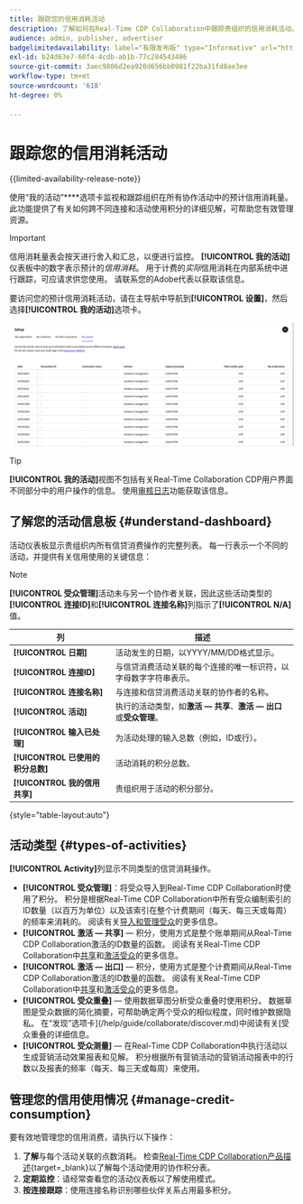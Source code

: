 ```yaml
---
title: 跟踪您的信用消耗活动
description: 了解如何在Real-Time CDP Collaboration中跟踪贵组织的信用消耗活动。
audience: admin, publisher, advertiser
badgelimitedavailability: label="有限发布版" type="Informative" url="https://helpx.adobe.com/legal/product-descriptions/real-time-customer-data-platform-collaboration.html newtab=true"
exl-id: b24d63e7-60f4-4cdb-ab1b-77c284543486
source-git-commit: 3aec9806d2ea920d656bb0981f22ba31fd8ae3ee
workflow-type: tm+mt
source-wordcount: '618'
ht-degree: 0%

---
```


# 跟踪您的信用消耗活动

{{limited-availability-release-note}}

使用“我的活动”****&#x200B;选项卡监视和跟踪组织在所有协作活动中的预计信用消耗量。 此功能提供了有关如何跨不同连接和活动使用积分的详细见解，可帮助您有效管理资源。

>[!IMPORTANT]
>
>信用消耗量表会按天进行舍入和汇总，以便进行监控。 **[!UICONTROL 我的活动]**&#x200B;仪表板中的数字表示预计的&#x200B;*信用消耗*。 用于计费的&#x200B;*实际*&#x200B;信用消耗在内部系统中进行跟踪，可应请求供您使用。 请联系您的Adobe代表以获取该信息。

要访问您的预计信用消耗活动，请在主导航中导航到&#x200B;**[!UICONTROL 设置]**，然后选择&#x200B;**[!UICONTROL 我的活动]**&#x200B;选项卡。

![我的活动信息板显示信用消耗详细信息](/help/assets/setup/my-activity-credits/activity-dashboard.png)

>[!TIP]
>
>**[!UICONTROL 我的活动]**&#x200B;视图不包括有关Real-Time Collaboration CDP用户界面不同部分中的用户操作的信息。 使用[审核日志](/help/guide/setup/audit-logs.md)功能获取该信息。

## 了解您的活动信息板 {#understand-dashboard}

活动仪表板显示贵组织内所有信贷消费操作的完整列表。 每一行表示一个不同的活动，并提供有关信用使用的关键信息：

>[!NOTE]
>
>**[!UICONTROL 受众管理]**&#x200B;活动未与另一个协作者关联，因此这些活动类型的&#x200B;**[!UICONTROL 连接ID]**&#x200B;和&#x200B;**[!UICONTROL 连接名称]**&#x200B;列指示了&#x200B;**[!UICONTROL N/A]**&#x200B;值。

| 列 | 描述 |
|------------|--------------|
| **[!UICONTROL 日期]** | 活动发生的日期，以YYYY/MM/DD格式显示。 |
| **[!UICONTROL 连接ID]** | 与信贷消费活动关联的每个连接的唯一标识符，以字母数字字符串表示。 |
| **[!UICONTROL 连接名称]** | 与连接和信贷消费活动关联的协作者的名称。 |
| **[!UICONTROL 活动]** | 执行的活动类型，如&#x200B;**激活 — 共享**、**激活 — 出口**&#x200B;或&#x200B;**受众管理**。 |
| **[!UICONTROL 输入已处理]** | 为活动处理的输入总数（例如，ID或行）。 |
| **[!UICONTROL 已使用的积分总数]** | 活动消耗的积分总数。 |
| **[!UICONTROL 我的信用共享]** | 贵组织用于活动的积分部分。 |

{style="table-layout:auto"}

## 活动类型 {#types-of-activities}

**[!UICONTROL Activity]**&#x200B;列显示不同类型的信贷消耗操作。

* **[!UICONTROL 受众管理]**：将受众导入到Real-Time CDP Collaboration时使用了积分。 积分是根据Real-Time CDP Collaboration中所有受众编制索引的ID数量（以百万为单位）以及该索引在整个计费期间（每天、每三天或每周）的频率来消耗的。 阅读有关[导入和管理受众](/help/guide/setup/onboard-audiences.md)的更多信息。
* **[!UICONTROL 激活 — 共享]** — 积分，使用方式是整个账单期间从Real-Time CDP Collaboration激活的ID数量的函数。 阅读有关Real-Time CDP Collaboration中[共享](/help/guide/collaborate/share.md)和[激活受众](/help/guide/collaborate/activate.md)的更多信息。
* **[!UICONTROL 激活 — 出口]** — 积分，使用方式是整个计费期间从Real-Time CDP Collaboration激活的ID数量的函数。 阅读有关Real-Time CDP Collaboration中[共享](/help/guide/collaborate/share.md)和[激活受众](/help/guide/collaborate/activate.md)的更多信息。
* **[!UICONTROL 受众重叠]** — 使用数据草图分析受众重叠时使用积分。 数据草图是受众数据的简化摘要，可帮助确定两个受众的相似程度，同时维护数据隐私。 在“发现”选项卡](/help/guide/collaborate/discover.md)中阅读有关[受众重叠的详细信息。
* **[!UICONTROL 受众测量]** — 在Real-Time CDP Collaboration中执行活动以生成营销活动效果报表和见解。 积分根据所有营销活动的营销活动报表中的行数以及报表的频率（每天、每三天或每周）来使用。


<!--

**[!UICONTROL Audience Overlaps]** – Credits are consumed as a function of the number of matched IDs across 2 or more shared audiences throughout the billing period. Read more about [audience overlaps in the discover tab](/help/guide/collaborate/discover.md).

Collaboration Measurement – Credits are consumed as a function of the number of rows existing in campaign reports across all campaigns, and the frequency of that reporting (daily, every three days, or weekly).

-->


## 管理您的信用使用情况 {#manage-credit-consumption}

要有效地管理您的信用消费，请执行以下操作：

1. **了解**&#x200B;与每个活动关联的点数消耗。 检查[Real-Time CDP Collaboration产品描述](https://helpx.adobe.com/legal/product-descriptions/real-time-customer-data-platform-collaboration.html){target=_blank}以了解每个活动使用的协作积分表。
2. **定期监控**：请经常查看您的活动仪表板以了解使用模式。
3. **按连接跟踪**：使用连接名称识别哪些伙伴关系占用最多积分。

<!--

## Pagination and navigation

The activity list is paginated to improve performance and readability. Use the navigation controls at the bottom of the table to move between pages and adjust how many records you can view at once.

-->
